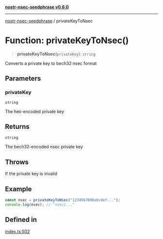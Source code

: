 [**nostr-nsec-seedphrase v0.6.0**](../README.md)

***

[nostr-nsec-seedphrase](../globals.md) / privateKeyToNsec

# Function: privateKeyToNsec()

> **privateKeyToNsec**(`privateKey`): `string`

Converts a private key to bech32 nsec format

## Parameters

### privateKey

`string`

The hex-encoded private key

## Returns

`string`

The bech32-encoded nsec private key

## Throws

If the private key is invalid

## Example

```ts
const nsec = privateKeyToNsec("1234567890abcdef...");
console.log(nsec); // "nsec1..."
```

## Defined in

[index.ts:502](https://github.com/HumanjavaEnterprises/nostr-nsec-seedphrase/blob/885e04e5180059d4aa901af59d633038a53240cb/src/index.ts#L502)
